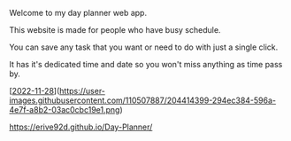 
Welcome to my day planner web app.

This website is made for people who have busy schedule.

You can save any task that you want or need to do with just a single click.

It has it's dedicated time and date so you won't miss anything as time pass by.


 
[[2022-11-28](https://user-images.githubusercontent.com/110507887/204414399-294ec384-596a-4e7f-a8b2-03ac0cbc19e1.png)](https://user-images.githubusercontent.com/110507887/204414399-294ec384-596a-4e7f-a8b2-03ac0cbc19e1.png)

https://erive92d.github.io/Day-Planner/
